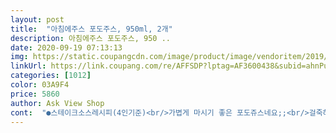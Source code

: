 ```yaml
---
layout: post 
title:  "아침에주스 포도주스, 950ml, 2개" 
description: 아침에주스 포도주스, 950 ..
date: 2020-09-19 07:13:13 
img: https://static.coupangcdn.com/image/product/image/vendoritem/2019/06/17/3932825293/b6c63ccf-b55c-44bb-82e0-c925adfea5eb.jpg 
linkUrl: https://link.coupang.com/re/AFFSDP?lptag=AF3600438&subid=ahnPublicAsk&pageKey=130515370&itemId=384156093&vendorItemId=3932825293&traceid=V0-113-9685185edebc0e13 
categories: [1012] 
color: 03A9F4 
price: 5860 
author: Ask View Shop 
cont:  "●스테이크소스레시피(4인기준)<br/>가볍게 마시기 좋은 포도쥬스네요;;<br/>걸죽하게 졸이시면 됩니다<br/>그럼,맛있는 포도주스마심서 소스도 같이만들어 먹음 일석이조가<br/>깔끔하게 마시기 좋습니다<br/>냉장고를 자주 열고 꺼내와서 포도쥬스 달라고 합니다<br/>놉 !!  진짜궁합 최고예요<br/>농도는 소스에 찍어먹을정도의 농도로 해야하는데<br/>달긴 엄청다네요<br/>더 상큼달콤하니 고기랑 정말 궁합좋아요<br/>되는겁니다<br/>들어가고  나머지는 정제수라서 진한 맛은 아니고요.<br/><br/>많이 안달고 적당한 상큼달콤해서 맛있었어요<br/>맛있음<br/>버터는 한국인이 마늘한스푼 넣는양처럼 넣어주셔야되요ㅋㅋㅋ<br/>사진찍어둔게없어갖고 ㅠㅠ아쉽<br/>소스가 고기랑 먹기에 너무 달지않을까싶죠?<br/>스스로 먹으려고 하네요.<br/><br/>스테이크소스 만들려고샀던거고 소스만들고 마셔서 다먹었습니다<br/>식고나면 더 농도가 진해져서 굳으니까  그걸 감안해서 조절하세요<br/>아이들은 잘 먹네요<br/>아이들이 좋아하는데 특이 둘째는 엄청 좋아하고<br/>아침에 주스 포도쥬스 후기입니다<br/>외국인기준 버터다진마늘  이거거든여ㅋㅋㅋ<br/>전 넘 단건 싫어해서.<br/>.<br/>;<br/>졸이실때 볼깊은거로 해주세요 다튀어욬ㅋㅋ 천천히 휘저어가면서하시구요<br/>좀 귀찮긴 하지만 맛은 있는거 같습니다<br/>좀더 새콤하고싶다하면 레몬즙 더넣어주시면되여<br/>진한 맛은 아니지만 많이 달지 않고 적당한 단맛이라<br/>찬물에 한방울 떨어뜨려봤을때 조금 늦게풀어지는 농도가 좋아요<br/>팁으로 알려드리고갈게요<br/>포도를 좋아해서 주문했습니다.<br/> 포도즙은 20프로<br/>포도와인으로 스테이크소스만드는게있는데,<br/>포도주스100<br/> -150ml+버터 크게한스푼(마가린안되요)+레몬즙4스푼+설탕3스푼<br/>포도주스로도 가능하거든요<br/>한번에 다넣고<br/>" 
---
```

